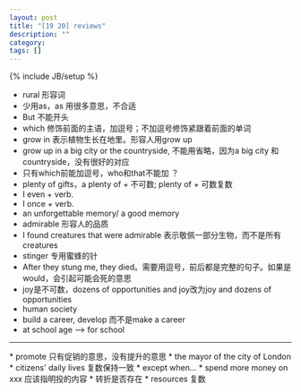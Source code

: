 ```yaml
---
layout: post
title: "[19 20] reviews"
description: ""
category: 
tags: []
---
```

{% include JB/setup %}

* rural 形容词
* 少用as，as 用很多意思，不合适
* But 不能开头
* which 修饰前面的主语，加逗号；不加逗号修饰紧跟着前面的单词
* grow in 表示植物生长在地里。形容人用grow up
* grow up in a big city or the countryside, 不能用省略，因为a big city 和countryside，没有很好的对应
* 只有which前能加逗号，who和that不能加 ？
* plenty of gifts，a plenty of + 不可数; plenty of + 可数复数
* I even + verb. 
* I once + verb.
* an unforgettable memory/ a good memory
* admirable 形容人的品质
* I found creatures that were admirable 表示敬佩一部分生物，而不是所有creatures
* stinger 专用蜜蜂的针
* After they stung me, they died。需要用逗号，前后都是完整的句子。如果是would，会引起可能会死的意思
* joy是不可数，dozens of opportunities and joy改为joy and dozens of opportunities
* human society
* build a career, develop 而不是make a career
* at school age --> for school
<hr />
* promote 只有促销的意思，没有提升的意思
* the mayor of the city of London
* citizens' daily lives 复数保持一致
* except when...
* spend more money on xxx 应该指明投的内容
* 转折是否存在
* resources 复数